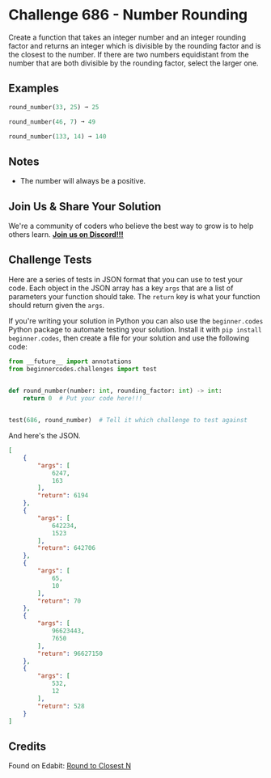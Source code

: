 # Challenge 686 - Number Rounding 

Create a function that takes an integer number and an integer rounding factor and returns an integer which is divisible by the rounding factor and is the closest to the number. If there are two numbers equidistant from the number that are both divisible by the rounding factor, select the larger one.

## Examples
```python
round_number(33, 25) ➞ 25

round_number(46, 7) ➞ 49

round_number(133, 14) ➞ 140
```
## Notes

- The number will always be a positive.

## Join Us & Share Your Solution

We're a community of coders who believe the best way to grow is to help others learn. **[Join us on Discord!!!](https://discord.gg/sfHykntuGy)**

## Challenge Tests

Here are a series of tests in JSON format that you can use to test your code. Each object in the JSON array has a key `args` that are a list of parameters your function should take. The `return` key is what your function should return given the `args`. 

If you're writing your solution in Python you can also use the `beginner.codes` Python package to automate testing your solution. Install it with `pip install beginner.codes`, then create a file for your solution and use the following code:
```python
from __future__ import annotations
from beginnercodes.challenges import test

    
def round_number(number: int, rounding_factor: int) -> int:
    return 0  # Put your code here!!!


test(686, round_number)  # Tell it which challenge to test against
```
And here's the JSON.
```json
[
    {
        "args": [
            6247,
            163
        ],
        "return": 6194
    },
    {
        "args": [
            642234,
            1523
        ],
        "return": 642706
    },
    {
        "args": [
            65,
            10
        ],
        "return": 70
    },
    {
        "args": [
            96623443,
            7650
        ],
        "return": 96627150
    },
    {
        "args": [
            532,
            12
        ],
        "return": 528
    }
]
```
## Credits

Found on Edabit: [Round to Closest N](https://edabit.com/challenge/zZyeau2MYcEc8Fdtk)
